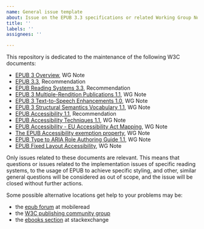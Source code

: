 ```yaml
---
name: General issue template
about: Issue on the EPUB 3.3 specifications or related Working Group Notes
title: ''
labels: ''
assignees: ''

---
```


This repository is dedicated to the maintenance of the following W3C documents:

* [EPUB 3 Overview](https://www.w3.org/TR/epub-overview-33/), WG Note
* [EPUB 3.3](https://www.w3.org/TR/epub-33/), Recommendation
* [EPUB Reading Systems 3.3](https://www.w3.org/TR/epub-rs-33/), Recommendation
* [EPUB 3 Multiple-Rendition Publications 1.1](https://www.w3.org/TR/epub-multi-rend-11/), WG Note
* [EPUB 3 Text-to-Speech Enhancements 1.0](https://www.w3.org/TR/epub-tts-10/), WG Note
* [EPUB 3 Structural Semantics Vocabulary 1.1](https://www.w3.org/TR/epub-ssv-11/), WG Note
* [EPUB Accessibility 1.1](https://www.w3.org/TR/epub-a11y-11/), Recommendation
* [EPUB Accessibility Techniques 1.1](https://www.w3.org/TR/epub-a11y-tech-11/), WG Note
* [EPUB Accessibility - EU Accessibility Act Mapping](https://www.w3.org/TR/epub-a11y-eaa-mapping/), WG Note
* [The EPUB Accessibility exemption property](https://www.w3.org/TR/epub-a11y-exemption/), WG Note
* [EPUB Type to ARIA Role Authoring Guide 1.1](https://www.w3.org/TR/epub-aria-authoring-11/), WG Note
* [EPUB Fixed Layout Accessibility](https://www.w3.org/TR/epub-fxl-a11y/), WG Note

Only issues related to these documents are relevant. This means that questions or issues related to the implementation issues of specific reading systems, to the usage of EPUB to achieve specific styling, and other, similar general questions will be considered as out of scope, and the issue will be closed without further actions.

Some possible alternative locations get help to your problems may be:

- the [epub forum](https://www.mobileread.com/forums/forumdisplay.php?f=179) at mobileread
- the [W3C publishing community group](https://github.com/w3c/publishingcg/issues)
- the [ebooks section](https://ebooks.stackexchange.com/questions/tagged/epub) at stackexchange

